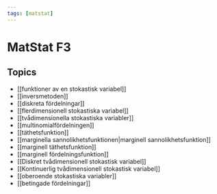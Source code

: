 ```yaml
---
tags: [matstat]
---
```

# MatStat F3

## Topics
- [[funktioner av en stokastisk variabel]]
- [[inversmetoden]]
- [[diskreta fördelningar]]
- [[flerdimensionell stokastiska variabel]]
- [[tvådimensionella stokastiska variabler]]
- [[multinomialfördelningen]]
- [[täthetsfunktion]]
- [[marginella sannolikhetsfunktionen|marginell sannolikhetsfunktion]]
- [[marginell täthetsfunktion]]
- [[marginell fördelningsfunktion]]
- [[Diskret tvådimensionell stokastisk variabel]]
- [[Kontinuerlig tvådimensionell stokastisk variabel]]
- [[oberoende stokastiska variabler]]
- [[betingade fördelningar]]
